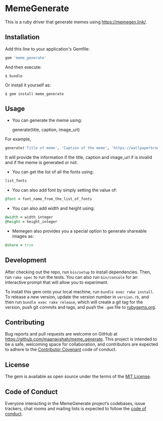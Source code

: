 # MemeGenerate
This is a ruby driver that generate memes using https://memegen.link/.

## Installation

Add this line to your application's Gemfile:

```ruby
gem 'meme_generate'
```

And then execute:

    $ bundle

Or install it yourself as:

    $ gem install meme_generate

## Usage

- You can generate the meme using:

    generate(title, caption, image_url)

For example,

```ruby
generate('Title of meme', 'Caption of the meme', 'https://wallpaperbrowse.com/media/images/pexels-photo-248797.jpeg')
```

It will provide the information if the title, caption and image_url if is invalid and if the meme is generated or not.

- You can get the list of all the fonts using:
```ruby
list_fonts
```

- You can also add font by simply setting the value of:
```ruby
@font = font_name_from_the_list_of_fonts
```

- You can also add width and height using:
```ruby
@width = width_integer
@height = height_integer
```

- Memegen also provides you a special option to generate shareable images as:
```ruby
@share = true
```

## Development

After checking out the repo, run `bin/setup` to install dependencies. Then, run `rake spec` to run the tests. You can also run `bin/console` for an interactive prompt that will allow you to experiment.

To install this gem onto your local machine, run `bundle exec rake install`. To release a new version, update the version number in `version.rb`, and then run `bundle exec rake release`, which will create a git tag for the version, push git commits and tags, and push the `.gem` file to [rubygems.org](https://rubygems.org).

## Contributing

Bug reports and pull requests are welcome on GitHub at https://github.com/maanavshah/meme_generate. This project is intended to be a safe, welcoming space for collaboration, and contributors are expected to adhere to the [Contributor Covenant](http://contributor-covenant.org) code of conduct.

## License

The gem is available as open source under the terms of the [MIT License](https://opensource.org/licenses/MIT).

## Code of Conduct

Everyone interacting in the MemeGenerate project’s codebases, issue trackers, chat rooms and mailing lists is expected to follow the [code of conduct](https://github.com/maanavshah/meme_generate/blob/master/CODE_OF_CONDUCT.md).

